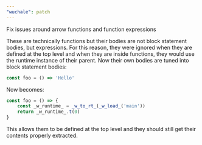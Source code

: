 ```yaml
---
"wuchale": patch
---
```


Fix issues around arrow functions and function expressions

These are technically functions but their bodies are not block statement bodies, but expressions. For this reason, they were ignored when they are defined at the top level and when they are inside functions, they would use the runtime instance of their parent. Now their own bodies are tuned into block statement bodies:

```js
const foo = () => 'Hello'
```

Now becomes:

```js
const foo = () => {
    const _w_runtime_ = _w_to_rt_(_w_load_('main'))
    return _w_runtime_.t(0)
}
```

This allows them to be defined at the top level and they should still get their contents properly extracted.
